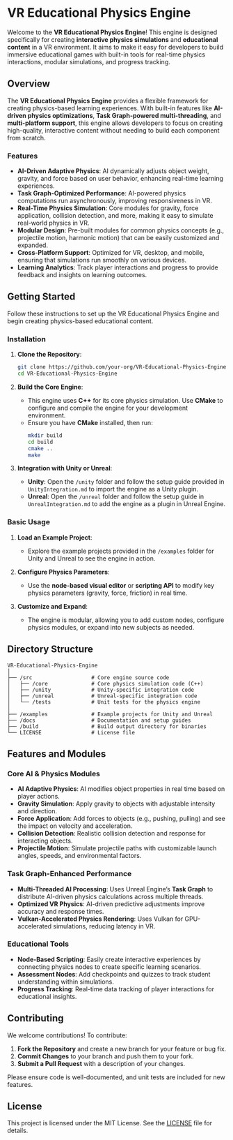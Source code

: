 # **VR Educational Physics Engine**

Welcome to the **VR Educational Physics Engine**! This engine is designed specifically for creating **interactive physics simulations** and **educational content** in a VR environment. It aims to make it easy for developers to build immersive educational games with built-in tools for real-time physics interactions, modular simulations, and progress tracking.

## **Overview**

The **VR Educational Physics Engine** provides a flexible framework for creating physics-based learning experiences. With built-in features like **AI-driven physics optimizations**, **Task Graph-powered multi-threading**, and **multi-platform support**, this engine allows developers to focus on creating high-quality, interactive content without needing to build each component from scratch.

### **Features**

- **AI-Driven Adaptive Physics**: AI dynamically adjusts object weight, gravity, and force based on user behavior, enhancing real-time learning experiences.
- **Task Graph-Optimized Performance**: AI-powered physics computations run asynchronously, improving responsiveness in VR.
- **Real-Time Physics Simulation**: Core modules for gravity, force application, collision detection, and more, making it easy to simulate real-world physics in VR.
- **Modular Design**: Pre-built modules for common physics concepts (e.g., projectile motion, harmonic motion) that can be easily customized and expanded.
- **Cross-Platform Support**: Optimized for VR, desktop, and mobile, ensuring that simulations run smoothly on various devices.
- **Learning Analytics**: Track player interactions and progress to provide feedback and insights on learning outcomes.

## **Getting Started**

Follow these instructions to set up the VR Educational Physics Engine and begin creating physics-based educational content.

### **Installation**

1. **Clone the Repository**:
   ```bash
   git clone https://github.com/your-org/VR-Educational-Physics-Engine.git
   cd VR-Educational-Physics-Engine
   ```

2. **Build the Core Engine**:
   - This engine uses **C++** for its core physics simulation. Use **CMake** to configure and compile the engine for your development environment.
   - Ensure you have **CMake** installed, then run:
     ```bash
     mkdir build
     cd build
     cmake ..
     make
     ```

3. **Integration with Unity or Unreal**:
   - **Unity**: Open the `/unity` folder and follow the setup guide provided in `UnityIntegration.md` to import the engine as a Unity plugin.
   - **Unreal**: Open the `/unreal` folder and follow the setup guide in `UnrealIntegration.md` to add the engine as a plugin in Unreal Engine.

### **Basic Usage**

1. **Load an Example Project**:
   - Explore the example projects provided in the `/examples` folder for Unity and Unreal to see the engine in action.
   
2. **Configure Physics Parameters**:
   - Use the **node-based visual editor** or **scripting API** to modify key physics parameters (gravity, force, friction) in real time.
   
3. **Customize and Expand**:
   - The engine is modular, allowing you to add custom nodes, configure physics modules, or expand into new subjects as needed.

## **Directory Structure**

```
VR-Educational-Physics-Engine
│
├── /src                   # Core engine source code
│   ├── /core              # Core physics simulation code (C++)
│   ├── /unity             # Unity-specific integration code
│   ├── /unreal            # Unreal-specific integration code
│   └── /tests             # Unit tests for the physics engine
│
├── /examples              # Example projects for Unity and Unreal
├── /docs                  # Documentation and setup guides
├── /build                 # Build output directory for binaries
└── LICENSE                # License file
```

## **Features and Modules**

### **Core AI & Physics Modules**
   - **AI Adaptive Physics**: AI modifies object properties in real time based on player actions.
   - **Gravity Simulation**: Apply gravity to objects with adjustable intensity and direction.
   - **Force Application**: Add forces to objects (e.g., pushing, pulling) and see the impact on velocity and acceleration.
   - **Collision Detection**: Realistic collision detection and response for interacting objects.
   - **Projectile Motion**: Simulate projectile paths with customizable launch angles, speeds, and environmental factors.

### **Task Graph-Enhanced Performance**
   - **Multi-Threaded AI Processing**: Uses Unreal Engine’s **Task Graph** to distribute AI-driven physics calculations across multiple threads.
   - **Optimized VR Physics**: AI-driven predictive adjustments improve accuracy and response times.
   - **Vulkan-Accelerated Physics Rendering**: Uses Vulkan for GPU-accelerated simulations, reducing latency in VR.

### **Educational Tools**
   - **Node-Based Scripting**: Easily create interactive experiences by connecting physics nodes to create specific learning scenarios.
   - **Assessment Nodes**: Add checkpoints and quizzes to track student understanding within simulations.
   - **Progress Tracking**: Real-time data tracking of player interactions for educational insights.

## **Contributing**

We welcome contributions! To contribute:

1. **Fork the Repository** and create a new branch for your feature or bug fix.
2. **Commit Changes** to your branch and push them to your fork.
3. **Submit a Pull Request** with a description of your changes.

Please ensure code is well-documented, and unit tests are included for new features.

## **License**

This project is licensed under the MIT License. See the [LICENSE](LICENSE) file for details.

